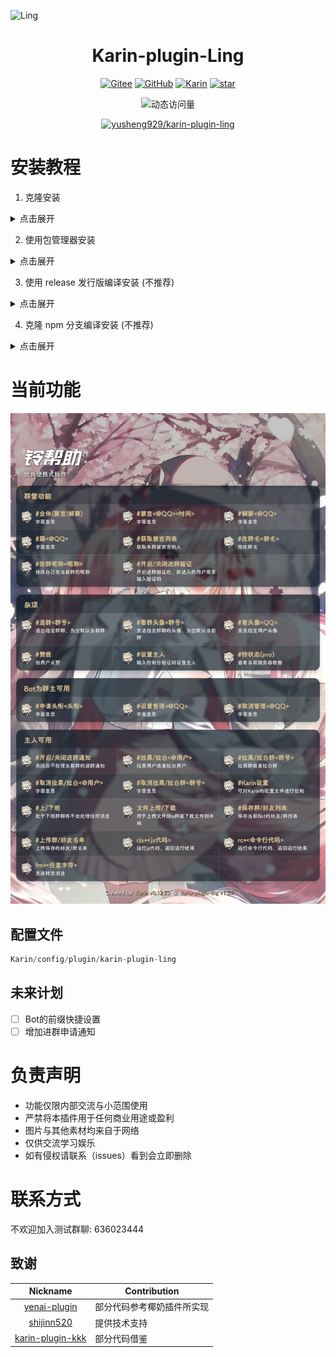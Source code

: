 ![Ling](https://socialify.git.ci/yusheng929/karin-plugin-ling/image?font=Inter&forks=1&issues=1&language=1&name=1&owner=1&pattern=Plus&pulls=1&stargazers=1&theme=Auto)

<div align="center">

# Karin-plugin-Ling
[![Gitee](https://img.shields.io/badge/Gitee-铃插件-black?style=flat-square&logo=gitee)](https://gitee.com/yusheng929/karin-plugin-ling) [![GitHub](https://img.shields.io/badge/GitHub-铃插件-black?style=flat-square&logo=github)](https://github.com/yusheng929/karin-plugin-ling) [![Karin](https://img.shields.io/badge/Karin-black?style=flat-square&logo=dependabot)](https://github.com/KarinJS/Karin) <a href='https://github.com/yusheng929/karin-plugin-ling/stargazers'><img src='https://github.com/yusheng929/karin-plugin-ling/badge/star.svg?theme=dark' alt='star'></img></a><br>

![动态访问量](https://count.kjchmc.cn/get/@yusheng/karin-plugin-ling?theme=rule34)<br>

[![yusheng929/karin-plugin-ling](https://gitee.com/yusheng929/karin-plugin-ling/widgets/widget_card.svg?colors=4183c4,ffffff,ffffff,e3e9ed,666666,9b9b9b)](https://gitee.com/yusheng929/karin-plugin-ling)

</div>

# 安装教程

1. 克隆安装
<details> <summary>点击展开</summary>
karin根目录下执行
## GitHub安装(国外推荐)
``` bash
git clone --depth=1 https://github.com/yusheng929/karin-plugin-ling ./plugins/karin-plugin-ling
```
## ghproxy安装(国内推荐)(镜像源)
``` bash
git clone --depth=1 https://mirror.ghproxy.com/https://github.com/yusheng929/karin-plugin-ling ./plugins/karin-plugin-ling
```
## Gitee安装(国内推荐)(镜像源)
``` bash
git clone --depth=1 https://gitee.com/yusheng929/karin-plugin-ling ./plugins/karin-plugin-ling
```
## 安装依赖
``` bash
pnpm install --filter=karin-plugin-ling
```
</details>

2. 使用包管理器安装
<details> <summary>点击展开</summary>
karin根目录下执行
``` bash
pnpm install karin-plugin-ling
```
</details>

3. 使用 release 发行版编译安装 (不推荐)
<details> <summary>点击展开</summary>
极其不推荐，需要自行编译，且后续无法通过 Git 或者包管理器更新。
 * 打开 [release](https://github.com/yusheng929/karin-plugin-ling/releases) 页面
 * 下载最新版本的插件压缩包
 * 解压到 plugins/ 目录下

 解压完成后进入 plugins/karin-plugin-ling 目录，执行下面命令编译
 ``` bash
 pnpm run build
 ```
 编译完成后在插件目录下执行
 ``` bash
 pnpm install
 ```
 或者在karin根目录下执行
 ``` bash
 pnpm install --filter=karin-plugin-ling -P
 ```
</details>

4. 克隆 npm 分支编译安装 (不推荐)
<details> <summary>点击展开</summary>
 * 克隆仓库到本地
 ``` bash
 git clone --depth=1 -b npm https://github.com/yusheng929/karin-plugin-ling.git ./plugins/karin-plugin-ling
 ```
 * 进入仓库目录
 ``` bash
 cd plugins/karin-plugin-ling
 ```
 * 安装依赖
 ``` bash
 pnpm install
 ```
 * 编译插件
 ``` bash
 pnpm run build
 ```
 * 编译完成后可正常启动 Karin
</details>


# 当前功能
![HELP](resources/help.png)

## 配置文件
``` js
Karin/config/plugin/karin-plugin-ling
```

## 未来计划
- [ ] Bot的前缀快捷设置
- [ ] 增加进群申请通知
# 负责声明
- 功能仅限内部交流与小范围使用
- 严禁将本插件用于任何商业用途或盈利
- 图片与其他素材均来自于网络
- 仅供交流学习娱乐
- 如有侵权请联系（issues）看到会立即删除

# 联系方式
不欢迎加入测试群聊: 636023444

## 致谢

|Nickname|Contribution|
|:------:|------------|
|[yenai-plugin](https://github.com/yeyang52/yenai-plugin)|部分代码参考椰奶插件所实现|
|[shijinn520](https://github.com/shijinn520)|提供技术支持|
|[karin-plugin-kkk](https://github.com/ikenxuan/karin-plugin-kkk)|部分代码借鉴|